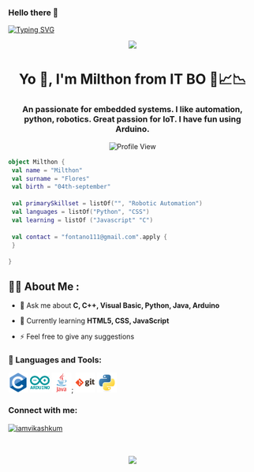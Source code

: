 ### Hello there 👋


[![Typing SVG](https://readme-typing-svg.herokuapp.com?vCenter=true&width=500&lines=Technology+IoT+;Python+Autodidact+with+%2B;Passionate+about+Robotics)](https://git.io/typing-svg)

<div id="header" align="center">
    <img src="https://media.giphy.com/media/kwCL0wIRPuO6loPGQ7/giphy.gif" width="200" />
    <h1 align="center">Yo 👋, I'm Milthon from IT BO 🤖📈📉 </h1>
    <h3 align="center">An passionate for embedded systems. I like automation, python, robotics. Great passion for IoT. I have fun using Arduino. 
  </h3>
</div>

<p align="center">
<img alt="Profile View" src="https://gpvc.arturio.dev/Hendrasob" />
</p>

```kotlin
object Milthon {
 val name = "Milthon"
 val surname = "Flores"
 val birth = "04th-september"
 
 val primarySkillset = listOf("", "Robotic Automation")
 val languages = listOf("Python", "CSS")
 val learning = listOf ("Javascript" "C")

 val contact = "fontano111@gmail.com".apply {
 }
    
}

```

## 👨‍💻 About Me :

- 💬 Ask me about **C, C++, Visual Basic, Python, Java, Arduino**

- 🌱 Currently learning **HTML5, CSS, JavaScript**

- ⚡ Feel free to give any suggestions
     



<div align="left">
    <h3>🔨 Languages and Tools:</h3>
    <div>
        <img src="https://github.com/devicons/devicon/blob/master/icons/c/c-original.svg" title="C" **alt="C" width="40" height="40"/>
         <img src="https://github.com/devicons/devicon/blob/master/icons/arduino/arduino-original-wordmark.svg" title="arduino" **alt="arduino" width="40" height="40"/>
        <img src="https://github.com/devicons/devicon/blob/master/icons/java/java-original-wordmark.svg" title="Java"  alt="Java" width="40" height="40"/>;
        <img src="https://github.com/devicons/devicon/blob/master/icons/git/git-original-wordmark.svg" title="Git" **alt="Git" width="40" height="40"/>
       <img src="https://github.com/devicons/devicon/blob/master/icons/python/python-original.svg" title="Git" **alt="Git" width="40" height="40"/>
      </div>
</div>

<h3 align="left">Connect with me:</h3>
<p align="left">
<a href="https://www.linkedin.com/in/milthon-flores/" target="blank"><img align="center" src="https://raw.githubusercontent.com/rahuldkjain/github-profile-readme-generator/master/src/images/icons/Social/linked-in-alt.svg" alt="iamvikashkum" height="30" width="40" /></a>
</p>


<p align="center">
  <br />
  <br />
  <img src="https://media.giphy.com/media/jpVnC65DmYeyRL4LHS/giphy.gif" width="20%">
</p>
